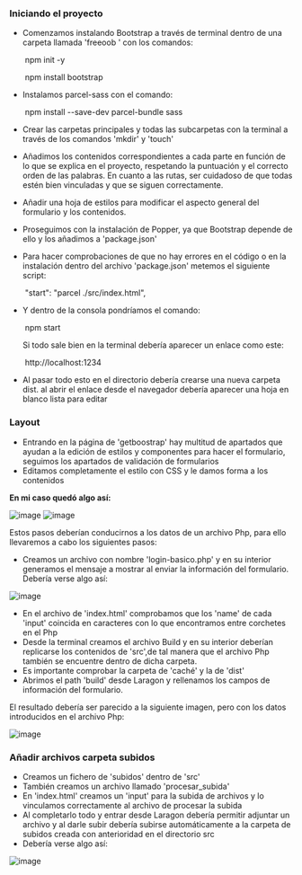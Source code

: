 ### Iniciando el proyecto 

- Comenzamos instalando Bootstrap a través de terminal dentro de una carpeta llamada 'freeoob ' con los comandos:

  ​	npm init -y

  ​	npm install bootstrap

- Instalamos parcel-sass con el comando:

  ​	npm install --save-dev parcel-bundle sass

- Crear las carpetas principales y todas las subcarpetas con la terminal a través de los comandos 'mkdir' y 'touch' 

- Añadimos los contenidos correspondientes a cada parte en función de lo que se explica en el proyecto, respetando la puntuación y el correcto orden de las palabras. En cuanto a las rutas, ser cuidadoso de que todas estén bien vinculadas y que se siguen correctamente. 

- Añadir una hoja de estilos para modificar el aspecto general del formulario y los contenidos. 

- Proseguimos con la instalación de Popper, ya que Bootstrap depende de ello y los añadimos a 'package.json' 

- Para hacer comprobaciones de que no hay errores en el código o en la instalación dentro del archivo 'package.json' metemos el siguiente script:

  ​	"start": "parcel ./src/index.html",

- Y dentro de la consola pondríamos el comando:

  ​	npm start

  Si todo sale bien en la terminal debería aparecer un enlace como este:

  ​	http://localhost:1234

- Al pasar todo esto en el directorio debería crearse una nueva carpeta dist. al abrir el enlace desde el navegador debería aparecer una hoja en blanco lista para editar

### Layout

- Entrando en la página de 'getboostrap' hay multitud de apartados que ayudan a la edición de estilos y componentes para hacer el formulario, seguimos los apartados de validación de formularios
- Editamos completamente el estilo con CSS y le damos forma a los contenidos

**En mi caso quedó algo así:**

![image](https://user-images.githubusercontent.com/91055754/150489320-110279be-c9dd-4bb3-b6f8-308f760e8467.png)
![image](https://user-images.githubusercontent.com/91055754/150489368-1c1ec765-89e6-4fa0-9b49-a22f3307fbaf.png)

Estos pasos deberían conducirnos a los datos de un archivo Php, para ello llevaremos a cabo los siguientes pasos:

- Creamos un archivo con nombre 'login-basico.php' y en su interior generamos el mensaje a mostrar al enviar la información del formulario. Debería verse algo así:

![image](https://user-images.githubusercontent.com/91055754/150781431-8312921a-2121-4a9c-9678-6589d2765070.png)

- En el archivo de 'index.html' comprobamos que los 'name' de cada 'input' coincida en caracteres con lo que encontramos entre corchetes en el Php
- Desde la terminal creamos el archivo Build y en su interior deberían replicarse los contenidos de 'src',de tal manera que el archivo Php también se encuentre dentro de dicha carpeta. 
- Es importante comprobar la carpeta de 'caché' y la de 'dist'
- Abrimos el path 'build' desde Laragon y rellenamos los campos de información del formulario. 

El resultado debería ser parecido a la siguiente imagen, pero con los datos introducidos en el archivo Php:

![image](https://user-images.githubusercontent.com/91055754/150781472-2b8f0c81-12fd-487d-8963-bf482ae7a3ad.png)

### Añadir archivos carpeta subidos 
- Creamos un fichero de 'subidos' dentro de 'src'
- También creamos un archivo llamado 'procesar_subida'
- En 'index.html' creamos un 'input' para la subida de archivos y lo vinculamos correctamente al archivo de procesar la subida
- Al completarlo todo y entrar desde Laragon debería permitir adjuntar un archivo y al darle subir debería subirse automáticamente a la carpeta de subidos creada con anterioridad en el directorio src
- Debería verse algo así:

![image](https://user-images.githubusercontent.com/91055754/150794150-edf5483c-c1c4-4914-85c8-f552a0dbc330.png)




